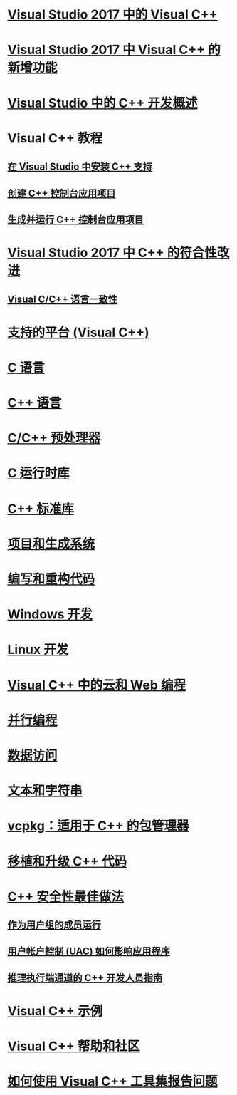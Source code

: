 # [Visual Studio 2017 中的 Visual C++](visual-cpp-in-visual-studio.md)
# [Visual Studio 2017 中 Visual C++ 的新增功能](what-s-new-for-visual-cpp-in-visual-studio.md)
# [Visual Studio 中的 C++ 开发概述](overview-of-cpp-development.md)
# Visual C++ 教程
## [在 Visual Studio 中安装 C++ 支持](build/vscpp-step-0-installation.md)
## [创建 C++ 控制台应用项目](build/vscpp-step-1-create.md)
## [生成并运行 C++ 控制台应用项目](build/vscpp-step-2-build.md)
# [Visual Studio 2017 中 C++ 的符合性改进](cpp-conformance-improvements-2017.md)
## [Visual C/C++ 语言一致性](visual-cpp-language-conformance.md)
# [支持的平台 (Visual C++)](supported-platforms-visual-cpp.md)
# [C 语言](c-language/c-language-reference.md)
# [C++ 语言](cpp/cpp-language-reference.md)
# [C/C++ 预处理器](preprocessor/c-cpp-preprocessor-reference.md)
# [C 运行时库](c-runtime-library/c-run-time-library-reference.md)
# [C++ 标准库](standard-library/cpp-standard-library-reference.md)
# [项目和生成系统](build/projects-and-build-systems-cpp.md)
# [编写和重构代码](ide/writing-and-refactoring-code-cpp.md)
# [Windows 开发](windows/overview-of-windows-programming-in-cpp.md)
# [Linux 开发](linux/download-install-and-setup-the-linux-development-workload.md)
# [Visual C++ 中的云和 Web 编程](cloud/cloud-and-web-programming-in-visual-cpp.md)
# [并行编程](parallel/parallel-programming-in-visual-cpp.md)
# [数据访问](data/data-access-in-cpp.md)
# [文本和字符串](text/text-and-strings-in-visual-cpp.md)
# [vcpkg：适用于 C++ 的包管理器](vcpkg.md)
# [移植和升级 C++ 代码](porting/visual-cpp-porting-and-upgrading-guide.md)
# [C++ 安全性最佳做法](security/security-best-practices-for-cpp.md)
## [作为用户组的成员运行](security/running-as-a-member-of-the-users-group.md)
## [用户帐户控制 (UAC) 如何影响应用程序](security/how-user-account-control-uac-affects-your-application.md)
## [推理执行端通道的 C++ 开发人员指南](security/developer-guidance-speculative-execution.md)
# [Visual C++ 示例](visual-cpp-samples.md)
# [Visual C++ 帮助和社区](visual-cpp-help-and-community.md)
# [如何使用 Visual C++ 工具集报告问题](how-to-report-a-problem-with-the-visual-cpp-toolset.md)
